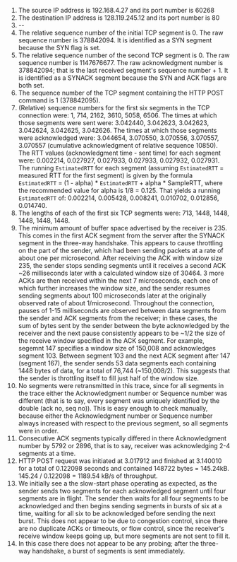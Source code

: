 1. The source IP address is 192.168.4.27 and its port number is 60268
2. The destination IP address is 128.119.245.12 and its port number is 80
3. --
4. The relative sequence number of the initial TCP segment is 0. The raw sequence number is 378842094. It is identified as a SYN segment because the SYN flag is set.
5. The relative sequence number of the second TCP segment is 0. The raw sequence number is 1147676677. The raw acknowledgment number is 378842094; that is the last received segment's sequence number + 1. It is identified as a SYNACK segment because the SYN and ACK flags are both set.
6. The sequence number of the TCP segment containing the HTTP POST command is 1 (378842095).
7. (Relative) sequence numbers for the first six segments in the TCP connection were: 1, 714, 2162, 3610, 5058, 6506. The times at which those segments were sent were: 3.042440, 3.042623, 3.042623, 3.042624, 3.042625, 3.042626. The times at which those segments were acknowledged were: 3.044654, 3.070550, 3.070556, 3.070557, 3.070557 (cumulative acknowledgment of relative sequence 10850). The RTT values (acknowledgment time - sent time) for each segment were: 0.002214, 0.027927, 0.027933, 0.027933, 0.027932, 0.027931. The running `EstimatedRTT` for each segment (assuming `EstimatedRTT` = measured RTT for the first segment) is given by the formula `EstimatedRTT` = (1 - alpha) * `EstimatedRTT` + alpha * SampleRTT, where the recommended value for alpha is 1/8 = 0.125. That yields a running `EstimatedRTT` of: 0.002214, 0.005428, 0.008241, 0.010702, 0.012856, 0.014740.
8. The lengths of each of the first six TCP segments were: 713, 1448, 1448, 1448, 1448, 1448.
9. The minimum amount of buffer space advertised by the receiver is 235. This comes in the first ACK segment from the server after the SYNACK segment in the three-way handshake. This appears to cause throttling on the part of the sender, which had been sending packets at a rate of about one per microsecond. After receiving the ACK with window size 235, the sender stops sending segments until it receives a second ACK ~26 milliseconds later with a calculated window size of 30464. 3 more ACKs are then received within the next 7 microseconds, each one of which further increases the window size, and the sender resumes sending segments about 100 microseconds later at the originally observed rate of about 1/microsecond. Throughout the connection, pauses of 1-15 milliseconds are observed between data segments from the sender and ACK segments from the receiver; in these cases, the sum of bytes sent by the sender between the byte acknowledged by the receiver and the next pause consistently appears to be ~1/2 the size of the receive window specified in the ACK segment. For example, segemnt 147 specifies a window size of 150,008 and acknowledges segment 103. Between segment 103 and the next ACK segment after 147 (segment 167), the sender sends 53 data segments each containing 1448 bytes of data, for a total of 76,744 (~150,008/2). This suggests that the sender is throttling itself to fill just half of the window size.
10. No segments were retransmitted in this trace, since for all segments in the trace either the Acknowledgment number or Sequence number was different (that is to say, every segment was uniquely identified by the double (ack no, seq no)). This is easy enough to check manually, because either the Acknowledgment number or Sequence number always increased with respect to the previous segment, so all segments were in order.
11. Consecutive ACK segments typically differed in there Acknowledgment number by 5792 or 2896, that is to say, receiver was acknowledging 2-4 segments at a time.
12. HTTP POST request was initiated at 3.017912 and finished at 3.140010 for a total of 0.122098 seconds and contained 148722 bytes = 145.24kB. 145.24 / 0.122098 = 1189.54 kB/s of throughput.
13. We initially see a the slow-start phase operating as expected, as the sender sends two segments for each acknowledged segment until four segments are in flight. The sender then waits for all four segments to be acknowledged and then begins sending segments in bursts of six at a time, waiting for all six to be acknowledged before sending the next burst. This does not appear to be due to congestion control, since there are no duplicate ACKs or timeouts, or flow control, since the receiver's receive window keeps going up, but more segments are not sent to fill it.
14. In this case there does not appear to be any probing; after the three-way handshake, a burst of segments is sent immediately.

